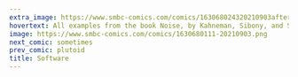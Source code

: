 ```yaml
---
extra_image: https://www.smbc-comics.com/comics/163068024320210903after.png
hovertext: All examples from the book Noise, by Kahneman, Sibony, and Sunstein, which I'm enjoying right now.
image: https://www.smbc-comics.com/comics/1630680111-20210903.png
next_comic: sometimes
prev_comic: plutoid
title: Software
---
```



